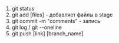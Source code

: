 1. git status
2. git add [files] - добавляет файлы в stage
3. git commit -m "comments" - запись
4. git log / git --oneline
5. git push [link] [branch_name]